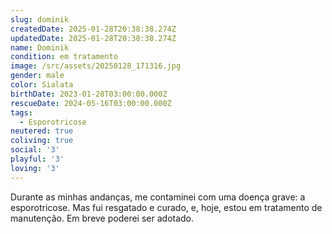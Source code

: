```yaml
---
slug: dominik
createdDate: 2025-01-28T20:38:38.274Z
updatedDate: 2025-01-28T20:38:38.274Z
name: Dominik
condition: em tratamento
image: /src/assets/20250128_171316.jpg
gender: male
color: Sialata
birthDate: 2023-01-28T03:00:00.000Z
rescueDate: 2024-05-16T03:00:00.000Z
tags:
  - Esporotricose
neutered: true
coliving: true
social: '3'
playful: '3'
loving: '3'
---
```


Durante as minhas andanças, me contaminei com uma doença grave: a esporotricose. Mas fui resgatado e curado, e, hoje, estou em tratamento de manutenção. Em breve poderei ser adotado.
